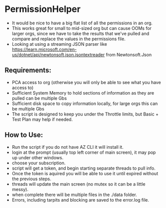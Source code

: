 # PermissionHelper
- It would be nice to have a big flat list of all the permissions in an org.
- This works great for small to mid-sized org but can cause OOMs for larger orgs, since we have to take the results that we've pulled and compare and replace the values in the permissions file.
- Looking at using a streaming JSON parser like https://learn.microsoft.com/en-us/dotnet/api/newtonsoft.json.jsontextreader from Newtonsoft.Json

## Requirements:
- PCA access to org (otherwise you will only be able to see what you have access to)
- Sufficient System Memory to hold sections of information as they are pulled can be multiple Gbs
- Sufficient disk space to copy information locally, for large orgs this can be multiple Gbs
- The script is designed to keep you under the Throttle limits, but Basic + Test Plan may help if needed.

## How to Use:
- Run the script if you do not have AZ CLI it will install it.
- login at the prompt (usually top left corner of main screen), it may pop up under other windows.
- choose your subscription.
- script will get a token, and begin starting separate threads to pull info.
- Once the token is aquired you will be able to use it until expired without the previous steps.
- threads will update the main screen (no mutex so it can be a little messy).
- when complete there will be multiple files in the ./data folder.
- Errors, including tarpits and blocking are saved to the error.log file.